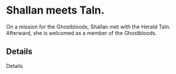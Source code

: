 # Shallan meets Taln.
On a mission for the Ghostbloods, Shallan met with the Herald Taln. Afterward, she is welcomed as a member of the Ghostbloods.

## Details
Details
